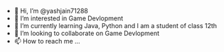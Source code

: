 - 👋 Hi, I’m @yashjain71288
- 👀 I’m interested in Game Devlopment
- 🌱 I’m currently learning Java, Python and I am a student of class 12th
- 💞️ I’m looking to collaborate on Game Devlopment
- 📫 How to reach me ...

<!---
yashjain71288/yashjain71288 is a ✨ special ✨ repository because its `README.md` (this file) appears on your GitHub profile.
You can click the Preview link to take a look at your changes.
--->
